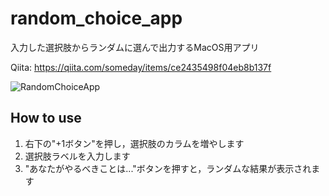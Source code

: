 # random_choice_app

入力した選択肢からランダムに選んで出力するMacOS用アプリ

Qiita: https://qiita.com/someday/items/ce2435498f04eb8b137f

![RandomChoiceApp](https://user-images.githubusercontent.com/25385683/81832638-b6e0f900-9579-11ea-8366-47dac77a0078.gif)

## How to use
1. 右下の"+1ボタン"を押し，選択肢のカラムを増やします
1. 選択肢ラベルを入力します
1. "あなたがやるべきことは..."ボタンを押すと，ランダムな結果が表示されます
